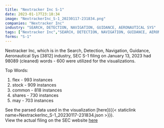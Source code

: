 ```yaml
---
title: "Nextracker Inc S-1"
date: 2023-01-17T23:18:34
image: "NextrackerInc_S-1_20230117-231834.png"
companies: "Nextracker Inc"
industry: "SEARCH, DETECTION, NAVIGATION, GUIDANCE, AERONAUTICAL SYS"
tags: ["Nextracker Inc","SEARCH, DETECTION, NAVIGATION, GUIDANCE, AERONAUTICAL SYS","01-13-2023","S-1"]
forms: "S-1"
---
```

Nextracker Inc, which is in the Search, Detection, Navigation, Guidance, Aeronautical Sys [3812] industry, SEC S-1 filing on January 13, 2023 had 98089 (cleaned) words - 600 were utilized for the visualizations.

Top Words:
1. flex - 993 instances
2. stock - 909 instances
3. common - 818 instances
4. shares - 730 instances
5. may - 703 instances


See the parsed data used in the visualization [here]({{< staticlink name=NextrackerInc_S-1_20230117-231834.json >}}).  
View the actual filing on the SEC website [here](https://www.sec.gov/Archives/edgar/data/1852131/0001193125-23-008499.txt)